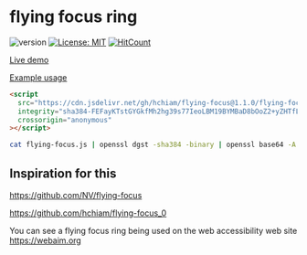 # flying focus ring

![version](https://img.shields.io/github/release/hchiam/flying-focus) [![License: MIT](https://img.shields.io/badge/License-MIT-yellow.svg)](https://opensource.org/licenses/MIT) [![HitCount](http://hits.dwyl.com/hchiam/flying-focus.svg)](http://hits.dwyl.com/hchiam/flying-focus)

[Live demo](https://codepen.io/hchiam/pen/MWKKxdW)

[Example usage](https://github.com/hchiam/flying-focus/blob/master/example-usage.html)

```html
<script
  src="https://cdn.jsdelivr.net/gh/hchiam/flying-focus@1.1.0/flying-focus.js"
  integrity="sha384-FEFayKTstGYGkfMh2hg39s77IeoLBM19BYMBaD8bOoZ2+yZHTfLWHgILLTKCCKVc"
  crossorigin="anonymous"
></script>
```

```bash
cat flying-focus.js | openssl dgst -sha384 -binary | openssl base64 -A
```

## Inspiration for this

<https://github.com/NV/flying-focus>

<https://github.com/hchiam/flying-focus_0>

You can see a flying focus ring being used on the web accessibility web site <https://webaim.org>
